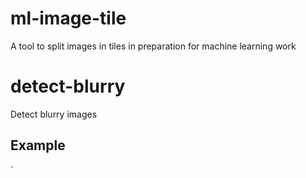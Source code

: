 # ml-image-tile
A tool to split images in tiles in preparation for machine learning work

# detect-blurry
Detect blurry images


## Example

`